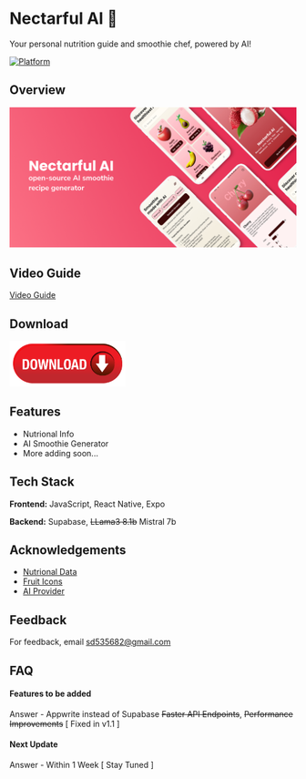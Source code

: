 # Nectarful AI 🍍

Your personal nutrition guide and smoothie chef, powered by AI!

[![Platform](https://img.shields.io/badge/android-platform?style=for-the-badge&label=platform&labelColor=21262d&color=6e7681)](https://www.android.com)

## Overview

![App Screenshot](https://raw.githubusercontent.com/sd535682/Nectarful-Ai/refs/heads/main/assets/banner/banner.png)

## Video Guide

[Video Guide](https://www.youtube.com/watch?v=_0ITl5YqaJs)

## Download

[<img src="https://raw.githubusercontent.com/sd535682/Nectarful-Ai/refs/heads/main/assets/banner/download-button-png.png"
alt='Get it on GitHub' height="80">](https://github.com/sd535682/Nectarful-Ai/releases/tag/1.1)

## Features

- Nutrional Info
- AI Smoothie Generator
- More adding soon...

## Tech Stack

**Frontend:** JavaScript, React Native, Expo

**Backend:** Supabase, ~~LLama3 8.1b~~ Mistral 7b

## Acknowledgements

- [Nutrional Data](https://www.fruityvice.com/)
- [Fruit Icons](https://www.figma.com/community/file/1369254571051368320)
- [AI Provider](https://www.awanllm.com/)

## Feedback

For feedback, email sd535682@gmail.com

## FAQ

#### Features to be added

Answer - Appwrite instead of Supabase
~~Faster API Endpoints~~, ~~Performance Improvements~~ [ Fixed in v1.1 ]

#### Next Update

Answer - Within 1 Week [ Stay Tuned ]

